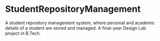 # StudentRepositoryManagement
A student repository management system, where personal and academic details of a student are stored and managed. A final-year Design Lab project in B.Tech.
